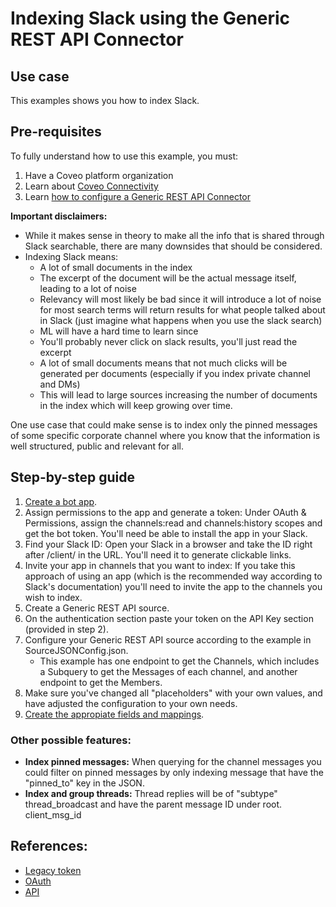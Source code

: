# Indexing Slack using the Generic REST API Connector

## Use case
This examples shows you how to index Slack.

## Pre-requisites
To fully understand how to use this example, you must:
1. Have a Coveo platform organization
2. Learn about [Coveo Connectivity](https://docs.coveo.com/en/1702/cloud-v2-administrators/add-or-edit-a-source-using-one-of-the-available-connectors)
3. Learn [how to configure a Generic REST API Connector](https://docs.coveo.com/en/1896/cloud-v2-administrators/add-or-edit-a-generic-rest-api-source)

**Important disclaimers:**
* While it makes sense in theory to make all the info that is shared through Slack searchable, there are many downsides that should be considered.
* Indexing Slack means:
    * A lot of small documents in the index
    * The excerpt of the document will be the actual message itself, leading to a lot of noise
    * Relevancy will most likely be bad since it will introduce a lot of noise for most search terms will return results for what people talked about in Slack (just imagine what happens when you use the slack search)
    * ML will have a hard time to learn since
    * You'll probably never click on slack results, you'll just read the excerpt
    * A lot of small documents means that not much clicks will be generated per documents (especially if you index private channel and DMs) 
    * This will lead to large sources increasing the number of documents in the index which will keep growing over time.

One use case that could make sense is to index only the pinned messages of some specific corporate channel where you know that the information is well structured, public and relevant for all.

## Step-by-step guide
1. [Create a bot app](https://api.slack.com/authentication/basics#calling).
2. Assign permissions to the app and generate a token: Under OAuth & Permissions, assign the channels:read and channels:history scopes and get the bot token. You'll need be able to install the app in your Slack.
3. Find your Slack ID: Open your Slack in a browser and take the ID right after /client/ in the URL. You'll need it to generate clickable links.
4. Invite your app in channels that you want to index: If you take this approach of using an app (which is the recommended way according to Slack's documentation) you'll need to invite the app to the channels you wish to index.
5. Create a Generic REST API source.
4. On the authentication section paste your token on the API Key section (provided in step 2).
5. Configure your Generic REST API source according to the example in SourceJSONConfig.json. 
    * This example has one endpoint to get the Channels, which includes a Subquery to get the Messages of each channel, and another endpoint to get the Members.
6. Make sure you've changed all "placeholders" with your own values, and have adjusted the configuration to your own needs.
7. [Create the appropiate fields and mappings](https://docs.coveo.com/en/1896/cloud-v2-administrators/add-or-edit-a-generic-rest-api-source#completion).

### Other possible features:
* **Index pinned messages:** When querying for the channel messages you could filter on pinned messages by only indexing message that have the "pinned_to" key in the JSON.
* **Index and group threads:** Thread replies will be of "subtype" thread_broadcast and have the parent message ID under root. client_msg_id

## References:
* [Legacy token](https://get.slack.help/hc/en-us/articles/215770388-Create-and-regenerate-API-tokens#-internal-app-tokens)
* [OAuth](https://api.slack.com/docs/oauth)
* [API](https://api.slack.com/methods/conversations.history)